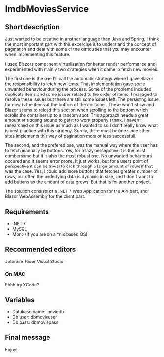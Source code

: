 # ImdbMoviesService

## Short description

Just wanted to be creative in another language than Java and Spring. I think the most important part with this excercise
is to understand the concept of pagination and deal with some of the difficulties that you may encounter when implementing this feature.

I used Blazors component virtualization for better render performance and experimented with mainly two strategies
when it came to fetch new movies. 

The first one is the one I'll call the automatic strategy where I gave Blazor the responsibility to fetch new items. That implementation gave some unwanted behaviour during the process. Some of the problems included duplicate items and some issues related to the order of items. I managed to resolve these issues but there are still some issues left. The persisting issue for now is the items at the bottom of the container. These won't show and Blazor seems to reload this section when scrolling to the bottom which scrolls the container up to a random spot. This approach needs a great amount of fiddling around to get it to work properly I think. I haven't researched on this issue as much as I wanted to so I don't really know what is best practice with this strategy. Surely, there must be one since other sites implements this way of pagination more or less successfull.  

The second, and the prefered one, was the manual way where the user has to fetch manually by buttons. Yes, for a lazy persepctive it is the most cumbersome but it is also the most robust one. No unwanted behaviours occured and it seems error prone. It just works, but for a users point of perspective it can be trivial to click through a large amount of rows if that was the case. Yes, I could add more buttons that fetches greater number of rows, but often the underlying data is dynamic in size, and I don't want to add buttons as the amount of data grows. But that is for another project.

The solution consists of a .NET 7 Web Application for the API part, and Blazor WebAssembly for the client part.  

## Requirements

- .NET 7
- MySQL
- Mono (If you are on a *nix based OS)

## Recommended editors

Jetbrains Rider
Visual Studio

### On MAC

Ehhh try XCode?

## Variables

- Database name: moviedb
- Db user: dbmovieuser
- Db pass: dbmoviepass

## Final message
Enjoy!
